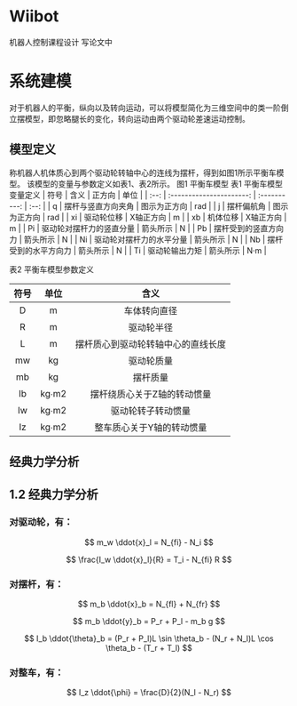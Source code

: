 # Wiibot
机器人控制课程设计
写论文中

# 系统建模
对于机器人的平衡，纵向以及转向运动，可以将模型简化为三维空间中的类一阶倒立摆模型，即忽略腿长的变化，转向运动由两个驱动轮差速运动控制。
## 模型定义
称机器人机体质心到两个驱动轮转轴中心的连线为摆杆，得到如图1所示平衡车模型。
该模型的变量与参数定义如表1、表2所示。
图1 平衡车模型
表1 平衡车模型变量定义
| 符号 |           含义           |    正方向    | 单位 |
| :--: | :----------------------: | :----------: | :--: |
|  q   |    摆杆与竖直方向夹角    | 图示为正方向 | rad  |
|  j   |        摆杆偏航角        | 图示为正方向 | rad  |
|  xi  |        驱动轮位移        |  X轴正方向   |  m   |
|  xb  |         机体位移         |  X轴正方向   |  m   |
|  Pi  | 驱动轮对摆杆力的竖直分量 |   箭头所示   |  N   |
|  Pb  |   摆杆受到的竖直方向力   |   箭头所示   |  N   |
|  Ni  | 驱动轮对摆杆力的水平分量 |   箭头所示   |  N   |
|  Nb  |   摆杆受到的水平方向力   |   箭头所示   |  N   |
|  Ti  |      驱动轮输出力矩      |   箭头所示   | N·m  |

表2 平衡车模型参数定义

| 符号 | 单位  |                含义                |
| :--: | :---: | :--------------------------------: |
|  D   |   m   |            车体转向直径            |
|  R   |   m   |             驱动轮半径             |
|  L   |   m   | 摆杆质心到驱动轮转轴中心的直线长度 |
|  mw  |  kg   |             驱动轮质量             |
|  mb  |  kg   |              摆杆质量              |
|  Ib  | kg∙m2 |    摆杆绕质心关于Z轴的转动惯量     |
|  Iw  | kg∙m2 |         驱动轮转子转动惯量         |
|  Iz  | kg∙m2 |     整车质心关于Y轴的转动惯量      |

## 经典力学分析
## 1.2 经典力学分析

### 对驱动轮，有：
$$
m_w \ddot{x}_l = N_{fi} - N_i
$$

$$
\frac{I_w \ddot{x}_l}{R} = T_i - N_{fi} R
$$


### 对摆杆，有：
$$
m_b \ddot{x}_b = N_{fl} + N_{fr}
$$

$$
m_b \ddot{y}_b = P_r + P_l - m_b g
$$

$$
I_b \ddot{\theta}_b = (P_r + P_l)L \sin \theta_b - (N_r + N_l)L \cos \theta_b - (T_r + T_l)
$$

### 对整车，有：
$$
I_z \ddot{\phi} = \frac{D}{2}(N_l - N_r)
$$












